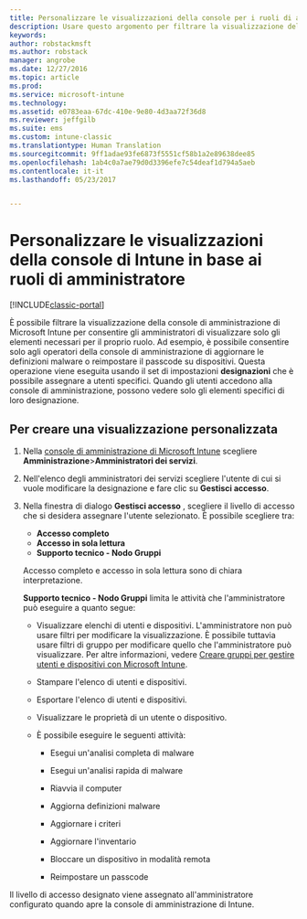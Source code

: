 ```yaml
---
title: Personalizzare le visualizzazioni della console per i ruoli di amministratore | Documentazione Microsoft
description: Usare questo argomento per filtrare la visualizzazione della console di amministrazione di Intune per consentire agli amministratori di visualizzare solo gli elementi necessari per il proprio ruolo.
keywords: 
author: robstackmsft
ms.author: robstack
manager: angrobe
ms.date: 12/27/2016
ms.topic: article
ms.prod: 
ms.service: microsoft-intune
ms.technology: 
ms.assetid: e0783eaa-67dc-410e-9e80-4d3aa72f36d8
ms.reviewer: jeffgilb
ms.suite: ems
ms.custom: intune-classic
ms.translationtype: Human Translation
ms.sourcegitcommit: 9ff1adae93fe6873f5551cf58b1a2e89638dee85
ms.openlocfilehash: 1ab4c0a7ae79d0d3396efe7c54deaf1d794a5aeb
ms.contentlocale: it-it
ms.lasthandoff: 05/23/2017


---
```


# <a name="customize-intune-console-views-according-to-admin-roles"></a>Personalizzare le visualizzazioni della console di Intune in base ai ruoli di amministratore

[!INCLUDE[classic-portal](../includes/classic-portal.md)]

È possibile filtrare la visualizzazione della console di amministrazione di Microsoft Intune per consentire gli amministratori di visualizzare solo gli elementi necessari per il proprio ruolo. Ad esempio, è possibile consentire solo agli operatori della console di amministrazione di aggiornare le definizioni malware o reimpostare il passcode su dispositivi. Questa operazione viene eseguita usando il set di impostazioni **designazioni** che è possibile assegnare a utenti specifici. Quando gli utenti accedono alla console di amministrazione, possono vedere solo gli elementi specifici di loro designazione.

## <a name="to-create-a-custom-view"></a>Per creare una visualizzazione personalizzata

1.  Nella [console di amministrazione di Microsoft Intune](https://manage.microsoft.com) scegliere **Amministrazione**&gt;**Amministratori dei servizi**.

2.  Nell'elenco degli amministratori dei servizi scegliere l'utente di cui si vuole modificare la designazione e fare clic su **Gestisci accesso**.

3.  Nella finestra di dialogo **Gestisci accesso** , scegliere il livello di accesso che si desidera assegnare l'utente selezionato. È possibile scegliere tra:

    -   **Accesso completo**
    -   **Accesso in sola lettura**
    -   **Supporto tecnico - Nodo Gruppi**

    Accesso completo e accesso in sola lettura sono di chiara interpretazione. <!--- **Helpdesk - Groups Node** allows users to choose from one of the following designations that provide custom levels of access to the Intune admin console:--->

    **Supporto tecnico - Nodo Gruppi** limita le attività che l'amministratore può eseguire a quanto segue:

    -   Visualizzare elenchi di utenti e dispositivi. L'amministratore non può usare filtri per modificare la visualizzazione. È possibile tuttavia usare filtri di gruppo per modificare quello che l'amministratore può visualizzare. Per altre informazioni, vedere [Creare gruppi per gestire utenti e dispositivi con Microsoft Intune](use-groups-to-manage-users-and-devices-with-microsoft-intune.md).

    -   Stampare l'elenco di utenti e dispositivi.

    -   Esportare l'elenco di utenti e dispositivi.

    -   Visualizzare le proprietà di un utente o dispositivo.

    -   È possibile eseguire le seguenti attività:

        -   Esegui un'analisi completa di malware

        -   Esegui un'analisi rapida di malware

        -   Riavvia il computer

        -   Aggiorna definizioni malware

        -   Aggiornare i criteri

        -   Aggiornare l'inventario

        -   Bloccare un dispositivo in modalità remota

        -   Reimpostare un passcode

Il livello di accesso designato viene assegnato all'amministratore configurato quando apre la console di amministrazione di Intune.

